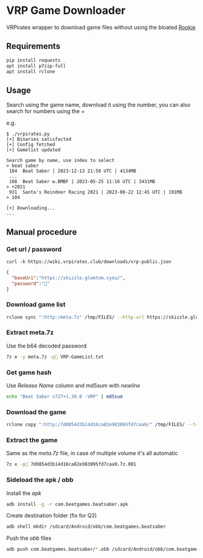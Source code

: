 VRP Game Downloader
===================

VRPirates wrapper to download game files without using the bloated [Rookie](https://github.com/VRPirates/rookie)

Requirements
------------

```sh
pip install requests
apt install p7zip-full
apt install rclone
```

Usage
-----
Search using the game name, download it using the number, you can also search for numbers using the _+_

e.g.
```
$ ./vrpirates.py
[+] Binaries satisfacted
[+] Config fetched
[+] Gamelist updated

Search game by name, use index to select
> beat saber
 104  Beat Saber | 2023-12-13 21:50 UTC | 4134MB
 ...
 108  Beat Saber w.BMBF | 2023-05-25 11:16 UTC | 3431MB
> +2021
 931  Santa's Reindeer Racing 2021 | 2023-08-22 12:45 UTC | 191MB
> 104

[+] Downloading...
...
```

## Manual procedure

### Get url / password
```
curl -k https://wiki.vrpirates.club/downloads/vrp-public.json
```
```json
{
  "baseUri":"https://skizzle.glomtom.cyou/",
  "password":"🤭"
}
```

### Download game list
```sh
rclone sync ":http:/meta.7z" /tmp/FILES/ --http-url https://skizzle.glomtom.cyou/ --tpslimit 1.0 --tpslimit-burst 3
```

### Extract meta.7z
Use the b64 decoded password
```sh
7z e -y meta.7z -p🤭 VRP-GameList.txt
```

### Get game hash
Use _Release Name_ column and md5sum with _newline_
```sh
echo "Beat Saber v727+1.30.0 -VRP" | md5sum
```

### Download the game
```sh
rclone copy ":http:/7d0854d3b14d16ca82e983095fd7caa9/" /tmp/FILES/ --transfers 1 --multi-thread-streams 0 --progress --rc --http-url https://skizzle.glomtom.cyou/ --tpslimit 1.0 --tpslimit-burst 3
```

### Extract the game
Same as the _meta.7z_ file, in case of multiple volume it's all automatic
```sh
7z x -p🤭 7d0854d3b14d16ca82e983095fd7caa9.7z.001
```

### Sideload the apk / obb
Install the _apk_
```sh
adb install -g -r com.beatgames.beatsaber.apk
```
Create destination folder (fix for Q3)
```sh
adb shell mkdir /sdcard/Android/obb/com.beatgames.beatsaber
```
Push the _obb_ files
```sh
adb push com.beatgames.beatsaber/*.obb /sdcard/Android/obb/com.beatgames.beatsaber
```
